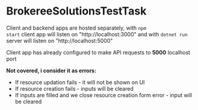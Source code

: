 # BrokereeSolutionsTestTask
Client and backend apps are hosted separately, with <code>npm start</code> client app will listen on "http://localhost:3000" and with <code>dotnet run</code> server will listen on "http://localhost:5000"

Client app has already configured to make API requests to <b>5000</b> localhost port

<b>Not covered, i consider it as errors:</b>
<ul>
  <li>If resource updation fails - it will not be shown on UI</li>
  <li>If resource creation fails - inputs will be cleared</li>
  <li>If inputs are filled and we close resource creation form error - input will be cleared
</ul>
